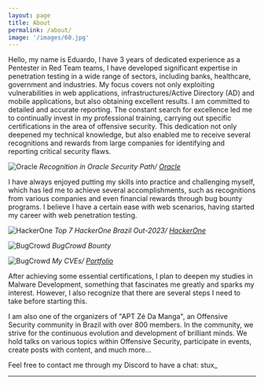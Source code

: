 ```yaml
---
layout: page
title: About
permalink: /about/
image: '/images/60.jpg'
---
```


Hello, my name is Eduardo, I have 3 years of dedicated experience as a Pentester in Red Team teams, I have developed significant expertise in penetration testing in a wide range of sectors, including banks, healthcare, government and industries. My focus covers not only exploiting vulnerabilities in web applications, infrastructures/Active Directory (AD) and mobile applications, but also obtaining excellent results. I am committed to detailed and accurate reporting. The constant search for excellence led me to continually invest in my professional training, carrying out specific certifications in the area of offensive security. This dedication not only deepened my technical knowledge, but also enabled me to receive several recognitions and rewards from large companies for identifying and reporting critical security flaws.

![Oracle]({{site.baseurl}}/images/501.jpg)
*Recognition in Oracle Security Path/ [Oracle](https://www.oracle.com/security-alerts/cpuoct2023.html)*

I have always enjoyed putting my skills into practice and challenging myself, which has led me to achieve several accomplishments, such as recognitions from various companies and even financial rewards through bug bounty programs. I believe I have a certain ease with web scenarios, having started my career with web penetration testing.

![HackerOne]({{site.baseurl}}/images/511.jpg)
*Top 7 HackerOne Brazil Out-2023/ [HackerOne](https://hackerone.com/stuux?type=user)*

![BugCrowd]({{site.baseurl}}/images/512.jpg)
*BugCrowd Bounty*

![BugCrowd]({{site.baseurl}}/images/513.jpg)
*My CVEs/ [Portfolio](https://edu-stx.com.br/)*

After achieving some essential certifications, I plan to deepen my studies in Malware Development, something that fascinates me greatly and sparks my interest. However, I also recognize that there are several steps I need to take before starting this.


I am also one of the organizers of "APT Zé Da Manga", an Offensive Security community in Brazil with over 800 members. In the community, we strive for the continuous evolution and development of brilliant minds. We hold talks on various topics within Offensive Security, participate in events, create posts with content, and much more... 



Feel free to contact me through my Discord to have a chat: stux_

<hr>